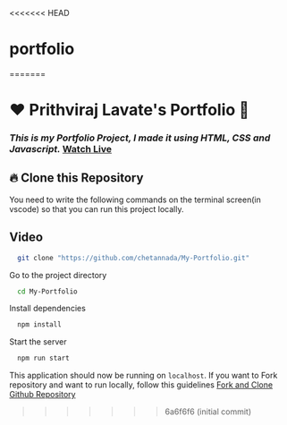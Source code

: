 <<<<<<< HEAD
# portfolio
=======
# ❤️ Prithviraj Lavate's Portfolio 🙏
### _This is my Portfolio Project, I made it using HTML, CSS and Javascript._ [Watch Live](https://chetannada.netlify.app/)


## 🔥 Clone this Repository
You need to write the following commands on the terminal screen(in vscode) so that you can run this project locally.

## Video 

```bash
  git clone "https://github.com/chetannada/My-Portfolio.git"
```
Go to the project directory

```bash
  cd My-Portfolio
```
Install dependencies
```bash
  npm install
```
Start the server
```bash
  npm run start
```

This application should now be running on `localhost`. If you want to Fork repository and want to run locally, follow this guidelines [Fork and Clone Github Repository](https://docs.github.com/en/get-started/quickstart/fork-a-repo)


>>>>>>> 6a6f6f6 (initial commit)
